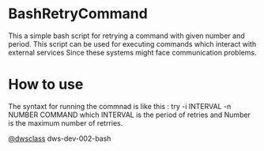 # BashRetryCommand
This a simple bash script for retrying a command with given number and period.
This script can be used for executing commands which interact with external services Since these systems might face communication problems. 
# How to use
The syntaxt for running the commnad is like this : ‫‪try‬‬ ‫‪-i‬‬ ‫‪INTERVAL‬‬ ‫‪-n‬‬ ‫‪NUMBER‬‬ ‫‪COMMAND‬‬ which INTERVAL is the period of retries and Number is the maximum number of retrries.

‪[@dwsclass](https://github.com/dwsclass)‬ dws-dev-002-bash

